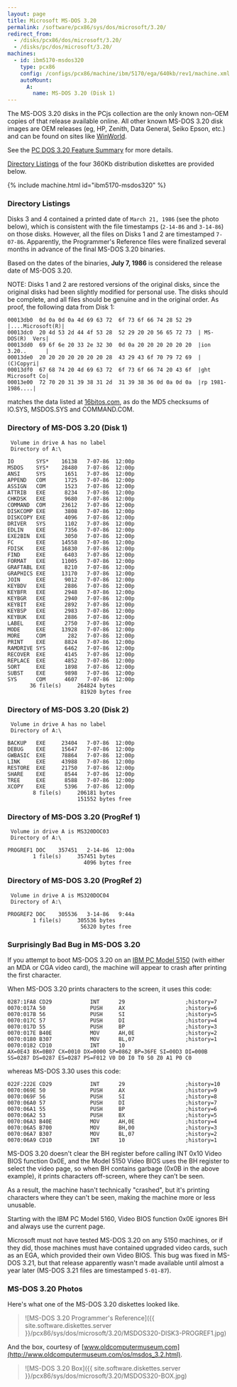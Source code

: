 ```yaml
---
layout: page
title: Microsoft MS-DOS 3.20
permalink: /software/pcx86/sys/dos/microsoft/3.20/
redirect_from:
  - /disks/pcx86/dos/microsoft/3.20/
  - /disks/pc/dos/microsoft/3.20/
machines:
  - id: ibm5170-msdos320
    type: pcx86
    config: /configs/pcx86/machine/ibm/5170/ega/640kb/rev1/machine.xml
    autoMount:
      A:
        name: MS-DOS 3.20 (Disk 1)
---
```


The MS-DOS 3.20 disks in the PCjs collection are the only known non-OEM copies of that release
available online.  All other known MS-DOS 3.20 disk images are OEM releases (eg, HP, Zenith, Data General,
Seiko Epson, etc.) and can be found on sites like [WinWorld](https://winworldpc.com/product/ms-dos/320).

See the [PC DOS 3.20 Feature Summary](/software/pcx86/sys/dos/ibm/3.20/#feature-summary) for more details.

[Directory Listings](#directory-listings) of the four 360Kb distribution diskettes are provided below.

{% include machine.html id="ibm5170-msdos320" %}

### Directory Listings

Disks 3 and 4 contained a printed date of `March 21, 1986` (see the photo below), which is consistent with
the file timestamps (`2-14-86` and `3-14-86`) on those disks.  However, all the files on Disks 1 and 2 are
timestamped `7-07-86`.  Apparently, the Programmer's Reference files were finalized several months in advance
of the final MS-DOS 3.20 binaries.

Based on the dates of the binaries, **July 7, 1986** is considered the release date of MS-DOS 3.20.

NOTE: Disks 1 and 2 are restored versions of the original disks, since the original disks had been slightly
modified for personal use.  The disks should be complete, and all files should be genuine and in the original
order.  As proof, the following data from Disk 1:

	00013db0  0d 0a 0d 0a 4d 69 63 72  6f 73 6f 66 74 28 52 29  |....Microsoft(R)|
	00013dc0  20 4d 53 2d 44 4f 53 28  52 29 20 20 56 65 72 73  | MS-DOS(R)  Vers|
	00013dd0  69 6f 6e 20 33 2e 32 30  0d 0a 20 20 20 20 20 20  |ion 3.20..      |
	00013de0  20 20 20 20 20 20 20 28  43 29 43 6f 70 79 72 69  |       (C)Copyri|
	00013df0  67 68 74 20 4d 69 63 72  6f 73 6f 66 74 20 43 6f  |ght Microsoft Co|
	00013e00  72 70 20 31 39 38 31 2d  31 39 38 36 0d 0a 0d 0a  |rp 1981-1986....|

matches the data listed at [16bitos.com](http://16bitos.com/320ms.htm), as do the MD5 checksums of IO.SYS,
MSDOS.SYS and COMMAND.COM.

### Directory of MS-DOS 3.20 (Disk 1)

     Volume in drive A has no label
     Directory of A:\

    IO       SYS*    16138   7-07-86  12:00p
    MSDOS    SYS*    28480   7-07-86  12:00p
    ANSI     SYS      1651   7-07-86  12:00p
    APPEND   COM      1725   7-07-86  12:00p
    ASSIGN   COM      1523   7-07-86  12:00p
    ATTRIB   EXE      8234   7-07-86  12:00p
    CHKDSK   EXE      9680   7-07-86  12:00p
    COMMAND  COM     23612   7-07-86  12:00p
    DISKCOMP EXE      3808   7-07-86  12:00p
    DISKCOPY EXE      4096   7-07-86  12:00p
    DRIVER   SYS      1102   7-07-86  12:00p
    EDLIN    EXE      7356   7-07-86  12:00p
    EXE2BIN  EXE      3050   7-07-86  12:00p
    FC       EXE     14558   7-07-86  12:00p
    FDISK    EXE     16830   7-07-86  12:00p
    FIND     EXE      6403   7-07-86  12:00p
    FORMAT   EXE     11005   7-07-86  12:00p
    GRAFTABL EXE      8210   7-07-86  12:00p
    GRAPHICS EXE     13170   7-07-86  12:00p
    JOIN     EXE      9012   7-07-86  12:00p
    KEYBDV   EXE      2886   7-07-86  12:00p
    KEYBFR   EXE      2948   7-07-86  12:00p
    KEYBGR   EXE      2940   7-07-86  12:00p
    KEYBIT   EXE      2892   7-07-86  12:00p
    KEYBSP   EXE      2983   7-07-86  12:00p
    KEYBUK   EXE      2886   7-07-86  12:00p
    LABEL    EXE      2750   7-07-86  12:00p
    MODE     EXE     13928   7-07-86  12:00p
    MORE     COM       282   7-07-86  12:00p
    PRINT    EXE      8824   7-07-86  12:00p
    RAMDRIVE SYS      6462   7-07-86  12:00p
    RECOVER  EXE      4145   7-07-86  12:00p
    REPLACE  EXE      4852   7-07-86  12:00p
    SORT     EXE      1898   7-07-86  12:00p
    SUBST    EXE      9898   7-07-86  12:00p
    SYS      COM      4607   7-07-86  12:00p
           36 file(s)     264824 bytes
                           81920 bytes free

### Directory of MS-DOS 3.20 (Disk 2)

     Volume in drive A has no label
     Directory of A:\

    BACKUP   EXE     23404   7-07-86  12:00p
    DEBUG    EXE     15647   7-07-86  12:00p
    GWBASIC  EXE     78864   7-07-86  12:00p
    LINK     EXE     43988   7-07-86  12:00p
    RESTORE  EXE     21750   7-07-86  12:00p
    SHARE    EXE      8544   7-07-86  12:00p
    TREE     EXE      8588   7-07-86  12:00p
    XCOPY    EXE      5396   7-07-86  12:00p
            8 file(s)     206181 bytes
                          151552 bytes free

### Directory of MS-DOS 3.20 (ProgRef 1)

     Volume in drive A is MS320DOC03
     Directory of A:\

    PROGREF1 DOC    357451   2-14-86  12:00a
            1 file(s)     357451 bytes
                            4096 bytes free

### Directory of MS-DOS 3.20 (ProgRef 2)

     Volume in drive A is MS320DOC04
     Directory of A:\

    PROGREF2 DOC    305536   3-14-86   9:44a
            1 file(s)     305536 bytes
                           56320 bytes free

### Surprisingly Bad Bug in MS-DOS 3.20

If you attempt to boot MS-DOS 3.20 on an [IBM PC Model 5150](/configs/pcx86/machine/ibm/5150/cga/384kb/debugger/machine.xml)
(with either an MDA or CGA video card), the machine will appear to crash after printing the first character.

When MS-DOS 3.20 prints characters to the screen, it uses this code:

	0287:1FA8 CD29            INT      29                   ;history=7
	0070:017A 50              PUSH     AX                   ;history=6
	0070:017B 56              PUSH     SI                   ;history=5
	0070:017C 57              PUSH     DI                   ;history=4
	0070:017D 55              PUSH     BP                   ;history=3
	0070:017E B40E            MOV      AH,0E                ;history=2
	0070:0180 B307            MOV      BL,07                ;history=1
	0070:0182 CD10            INT      10
	AX=0E43 BX=0B07 CX=0010 DX=0000 SP=0862 BP=36FE SI=00D3 DI=000B 
	SS=0287 DS=0287 ES=0287 PS=F012 V0 D0 I0 T0 S0 Z0 A1 P0 C0 

whereas MS-DOS 3.30 uses this code:

	022F:222E CD29            INT      29                   ;history=10
	0070:069E 50              PUSH     AX                   ;history=9
	0070:069F 56              PUSH     SI                   ;history=8
	0070:06A0 57              PUSH     DI                   ;history=7
	0070:06A1 55              PUSH     BP                   ;history=6
	0070:06A2 53              PUSH     BX                   ;history=5
	0070:06A3 B40E            MOV      AH,0E                ;history=4
	0070:06A5 B700            MOV      BH,00                ;history=3
	0070:06A7 B307            MOV      BL,07                ;history=2
	0070:06A9 CD10            INT      10                   ;history=1

MS-DOS 3.20 doesn't clear the BH register before calling INT 0x10 Video BIOS function 0x0E, and the Model 5150 Video
BIOS uses the BH register to select the video page, so when BH contains garbage (0x0B in the above example), it prints
characters off-screen, where they can’t be seen.

As a result, the machine hasn't technically "crashed", but it's printing characters where they can't be seen, making
the machine more or less unusable.

Starting with the IBM PC Model 5160, Video BIOS function 0x0E ignores BH and always use the current page.

Microsoft must not have tested MS-DOS 3.20 on any 5150 machines, or if they did, those machines must have contained
upgraded video cards, such as an EGA, which provided their own Video BIOS.  This bug was fixed in MS-DOS 3.21,
but that release apparently wasn't made available until almost a year later (MS-DOS 3.21 files are timestamped
`5-01-87`).

### MS-DOS 3.20 Photos

Here's what one of the MS-DOS 3.20 diskettes looked like.

> ![MS-DOS 3.20 Programmer's Reference]({{ site.software.diskettes.server }}/pcx86/sys/dos/microsoft/3.20/MSDOS320-DISK3-PROGREF1.jpg)

And the box, courtesy of [www.oldcomputermuseum.com](http://www.oldcomputermuseum.com/os/msdos_3.2.html).

> ![MS-DOS 3.20 Box]({{ site.software.diskettes.server }}/pcx86/sys/dos/microsoft/3.20/MSDOS320-BOX.jpg)
